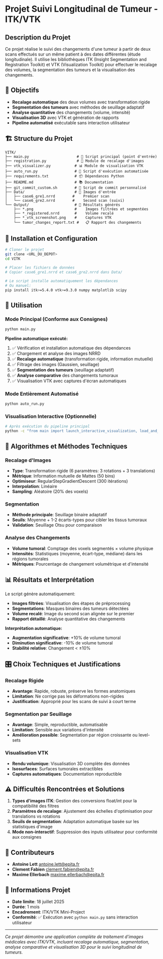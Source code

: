 # Projet Suivi Longitudinal de Tumeur - ITK/VTK

## Description du Projet
Ce projet réalise le suivi des changements d'une tumeur à partir de deux scans effectués sur un même patient à des dates différentes (étude longitudinale). Il utilise les bibliothèques ITK (Insight Segmentation and Registration Toolkit) et VTK (Visualization Toolkit) pour effectuer le recalage des volumes, la segmentation des tumeurs et la visualisation des changements.

## 🎯 Objectifs
- **Recalage automatique** des deux volumes avec transformation rigide
- **Segmentation des tumeurs** avec méthodes de seuillage adaptatif
- **Analyse quantitative** des changements (volume, intensité)
- **Visualisation 3D** avec VTK et génération de rapports
- **Pipeline automatisé** exécutable sans interaction utilisateur

## 🏗️ Structure du Projet
```
VITK/
├── main.py                      # 🚀 Script principal (point d'entrée)
├── registration.py              # 🔗 Module de recalage d'images
├── vtk_visualizer.py           # 📊 Module de visualisation VTK
├── auto_run.py                 # 🤖 Script d'exécution automatisée
├── requirements.txt            # 📦 Dépendances Python
├── README.md                   # 📚 Documentation
├── git_commit_custom.sh        # 🔧 Script de commit personnalisé
├── Data/                       # 📁 Images d'entrée
│   ├── case6_gre1.nrrd        #    Premier scan
│   └── case6_gre2.nrrd        #    Second scan (suivi)
└── Output/                     # 📁 Résultats générés
    ├── *.png                   #    Images filtrées et segmentées
    ├── *_registered.nrrd       #    Volume recalé
    ├── *_vtk_screenshot.png    #    Captures VTK
    └── tumor_changes_report.txt #   📋 Rapport des changements
```

## 🔧 Installation et Configuration
```bash
# Cloner le projet
git clone <URL_DU_DEPOT>
cd VITK

# Placer les fichiers de données
# Copier case6_gre1.nrrd et case6_gre2.nrrd dans Data/

# Le script installe automatiquement les dépendances
# Ou manuel:
pip install itk>=5.4.0 vtk>=9.3.0 numpy matplotlib scipy
```

## 🚀 Utilisation

### Mode Principal (Conforme aux Consignes)
```bash
python main.py
```

**Pipeline automatique exécuté:**
1. ✅ Vérification et installation automatique des dépendances
2. ✅ Chargement et analyse des images NRRD
3. ✅ **Recalage automatique** (transformation rigide, information mutuelle)
4. ✅ Filtrage des images (Gaussien, seuillage)
5. ✅ **Segmentation des tumeurs** (seuillage adaptatif)
6. ✅ **Analyse comparative** des changements tumoraux
7. ✅ Visualisation VTK avec captures d'écran automatiques

### Mode Entièrement Automatisé
```bash
python auto_run.py
```

### Visualisation Interactive (Optionnelle)
```bash
# Après exécution du pipeline principal
python -c "from main import launch_interactive_visualization, load_and_analyze_images; launch_interactive_visualization(load_and_analyze_images())"
```

## 🔬 Algorithmes et Méthodes Techniques

### Recalage d'Images
- **Type**: Transformation rigide (6 paramètres: 3 rotations + 3 translations)
- **Métrique**: Information mutuelle de Mattes (50 bins)
- **Optimiseur**: RegularStepGradientDescent (300 itérations)
- **Interpolation**: Linéaire
- **Sampling**: Aléatoire (20% des voxels)

### Segmentation
- **Méthode principale**: Seuillage binaire adaptatif
- **Seuils**: Moyenne + 1-2 écarts-types pour cibler les tissus tumoraux
- **Validation**: Seuillage Otsu pour comparaison

### Analyse des Changements
- **Volume tumoral**: Comptage des voxels segmentés × volume physique
- **Intensités**: Statistiques (moyenne, écart-type, médiane) dans les régions tumorales
- **Métriques**: Pourcentage de changement volumétrique et d'intensité

## 📊 Résultats et Interprétation

Le script génère automatiquement:
- **Images filtrées**: Visualisation des étapes de préprocessing
- **Segmentations**: Masques binaires des tumeurs détectées
- **Volume recalé**: Image du second scan alignée sur le premier
- **Rapport détaillé**: Analyse quantitative des changements

**Interprétation automatique:**
- **Augmentation significative**: +10% de volume tumoral
- **Diminution significative**: -10% de volume tumoral  
- **Stabilité relative**: Changement < ±10%

## 🎛️ Choix Techniques et Justifications

### Recalage Rigide
- **Avantage**: Rapide, robuste, préserve les formes anatomiques
- **Limitation**: Ne corrige pas les déformations non-rigides
- **Justification**: Approprié pour les scans de suivi à court terme

### Segmentation par Seuillage
- **Avantage**: Simple, reproductible, automatisable
- **Limitation**: Sensible aux variations d'intensité
- **Amélioration possible**: Segmentation par région croissante ou level-sets

### Visualisation VTK
- **Rendu volumique**: Visualisation 3D complète des données
- **Isosurfaces**: Surfaces tumorales extractibles
- **Captures automatiques**: Documentation reproductible

## ⚠️ Difficultés Rencontrées et Solutions

1. **Types d'images ITK**: Gestion des conversions float/int pour la compatibilité des filtres
2. **Paramètres de recalage**: Ajustement des échelles d'optimisation pour translations vs rotations
3. **Seuils de segmentation**: Adaptation automatique basée sur les statistiques d'image
4. **Mode non-interactif**: Suppression des inputs utilisateur pour conformité aux consignes

## 👥 Contributeurs

- **Antoine Lett** <antoine.lett@epita.fr>
- **Clement Fabien** <clement.fabien@epita.fr>  
- **Maxime Ellerbach** <maxime.ellerbach@epita.fr>

## 📅 Informations Projet

- **Date limite**: 18 juillet 2025
- **Durée**: 1 mois
- **Encadrement**: ITK/VTK Mini-Project
- **Conformité**: ✅ Exécution avec `python main.py` sans interaction utilisateur

---

*Ce projet démontre une application complète de traitement d'images médicales avec ITK/VTK, incluant recalage automatique, segmentation, analyse comparative et visualisation 3D pour le suivi longitudinal de tumeurs.*
